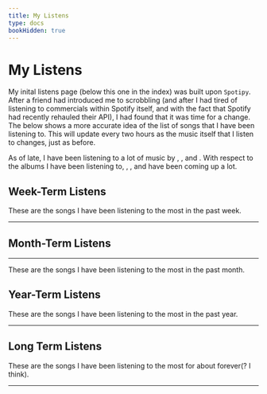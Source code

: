 ```yaml
---
title: My Listens
type: docs
bookHidden: true
---
```


# **My Listens**
My inital listens page (below this one in the index) was built upon `Spotipy`. After a friend had introduced me to scrobbling (and after I had tired of listening to commercials within Spotify itself, and with the fact that Spotify had recently rehauled their API), I had found that it was time for a change. The below shows a more accurate idea of the list of songs that I have been listening to. This will update every two hours as the music itself that I listen to changes, just as before.

As of late, I have been listening to a lot of music by <span style="float:None;" id="art1"></span>, <span style="float:None;" id="art2"></span>, and <span style="float:None;" id="art3"></span>. With respect to the albums I have been listening to, <span style="float:None;" id="alb1"></span>, <span style="float:None;" id="alb2"></span>, and <span style="float:None;" id="alb3"></span> have been coming up a lot. 


## Week-Term Listens
These are the songs I have been listening to the most in the past week. 
___
<div class="song-list">
    <p id="songs"></p>
</div>
<script src="../scrobbling_listens.js"></script>

## Month-Term Listens
___
These are the songs I have been listening to the most in the past month.
<div class="month-song-list">
    <p id="month-songs"></p>
</div>

## Year-Term Listens
These are the songs I have been listening to the most in the past year.
___
<div class="med-song-list">
    <p id="med-songs"></p>
</div>

## Long Term Listens
These are the songs I have been listening to the most for about forever(? I think).
___
<div class="long-song-list">
    <p id="long-songs"></p>
</div>
